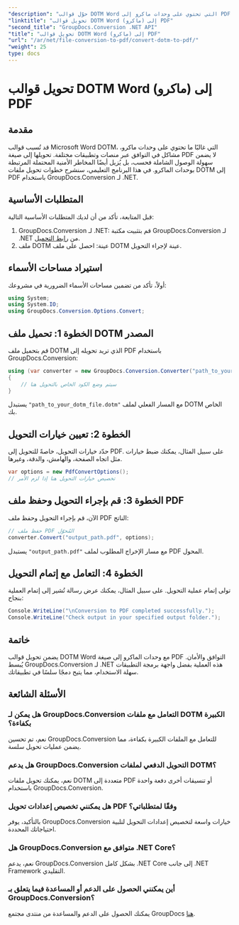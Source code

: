 ```yaml
---
"description": "حوّل قوالب DOTM Word التي تحتوي على وحدات ماكرو إلى PDF بسهولة باستخدام GroupDocs.Conversion لـ .NET. اضمن التوافق والأمان بخطوات بسيطة."
"linktitle": "تحويل قوالب DOTM Word (ماكرو) إلى PDF"
"second_title": "GroupDocs.Conversion .NET API"
"title": "تحويل قوالب DOTM Word (ماكرو) إلى PDF"
"url": "/ar/net/file-conversion-to-pdf/convert-dotm-to-pdf/"
"weight": 25
type: docs
---
```

# تحويل قوالب DOTM Word (ماكرو) إلى PDF

## مقدمة
قد تُسبب قوالب Microsoft Word DOTM، التي غالبًا ما تحتوي على وحدات ماكرو، مشاكل في التوافق عبر منصات وتطبيقات مختلفة. تحويلها إلى صيغة PDF لا يضمن سهولة الوصول الشاملة فحسب، بل يُزيل أيضًا المخاطر الأمنية المحتملة المرتبطة بوحدات الماكرو. في هذا البرنامج التعليمي، سنشرح خطوات تحويل ملفات DOTM إلى PDF باستخدام GroupDocs.Conversion لـ .NET.
## المتطلبات الأساسية
قبل المتابعة، تأكد من أن لديك المتطلبات الأساسية التالية:
1. GroupDocs.Conversion لـ .NET: قم بتثبيت مكتبة GroupDocs.Conversion لـ .NET من [رابط التحميل](https://releases.groupdocs.com/conversion/net/). 
2. ملف DOTM عينة: احصل على ملف DOTM عينة لإجراء التحويل.

## استيراد مساحات الأسماء
أولاً، تأكد من تضمين مساحات الأسماء الضرورية في مشروعك:
```csharp
using System;
using System.IO;
using GroupDocs.Conversion.Options.Convert;
```
## الخطوة 1: تحميل ملف DOTM المصدر
قم بتحميل ملف DOTM الذي تريد تحويله إلى PDF باستخدام GroupDocs.Conversion:
```csharp
using (var converter = new GroupDocs.Conversion.Converter("path_to_your_dotm_file.dotm"))
{
    // سيتم وضع الكود الخاص بالتحويل هنا
}
```
يستبدل `"path_to_your_dotm_file.dotm"` مع المسار الفعلي لملف DOTM الخاص بك.
## الخطوة 2: تعيين خيارات التحويل
حدّد خيارات التحويل، خاصةً للتحويل إلى PDF. على سبيل المثال، يمكنك ضبط خيارات مثل اتجاه الصفحة، والهامش، والدقة، وغيرها.
```csharp
var options = new PdfConvertOptions();
// تخصيص خيارات التحويل هنا إذا لزم الأمر
```
## الخطوة 3: قم بإجراء التحويل وحفظ ملف PDF
الآن، قم بإجراء التحويل وحفظ ملف PDF الناتج:
```csharp
// حفظ ملف PDF المُحوّل
converter.Convert("output_path.pdf", options);
```
يستبدل `"output_path.pdf"` مع مسار الإخراج المطلوب لملف PDF المحول.
## الخطوة 4: التعامل مع إتمام التحويل
تولى إتمام عملية التحويل. على سبيل المثال، يمكنك عرض رسالة تُشير إلى إتمام العملية بنجاح:
```csharp
Console.WriteLine("\nConversion to PDF completed successfully.");
Console.WriteLine("Check output in your specified output folder.");
```

## خاتمة
يضمن تحويل قوالب DOTM Word مع وحدات الماكرو إلى صيغة PDF التوافق والأمان. يُبسط GroupDocs.Conversion لـ .NET هذه العملية بفضل واجهة برمجة التطبيقات سهلة الاستخدام، مما يتيح دمجًا سلسًا في تطبيقاتك.
## الأسئلة الشائعة
### هل يمكن لـ GroupDocs.Conversion التعامل مع ملفات DOTM الكبيرة بكفاءة؟
نعم، تم تحسين GroupDocs.Conversion للتعامل مع الملفات الكبيرة بكفاءة، مما يضمن عمليات تحويل سلسة.
### هل يدعم GroupDocs.Conversion التحويل الدفعي لملفات DOTM؟
نعم، يمكنك تحويل ملفات DOTM متعددة إلى PDF أو تنسيقات أخرى دفعة واحدة باستخدام GroupDocs.Conversion.
### هل يمكنني تخصيص إعدادات تحويل PDF وفقًا لمتطلباتي؟
بالتأكيد، يوفر GroupDocs.Conversion خيارات واسعة لتخصيص إعدادات التحويل لتلبية احتياجاتك المحددة.
### هل GroupDocs.Conversion متوافق مع .NET Core؟
نعم، يدعم GroupDocs.Conversion بشكل كامل .NET Core إلى جانب .NET Framework التقليدي.
### أين يمكنني الحصول على الدعم أو المساعدة فيما يتعلق بـ GroupDocs.Conversion؟
يمكنك الحصول على الدعم والمساعدة من منتدى مجتمع GroupDocs [هنا](https://forum.groupdocs.com/c/conversion/11).